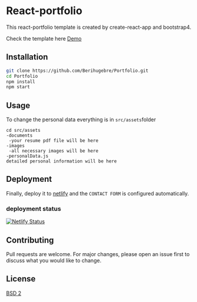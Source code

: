 # React-portfolio

This react-portfolio template is created by create-react-app and bootstrap4.

Check the template here [Demo](https://berihu.netlify.app/)

## Installation

```bash
git clone https://github.com/Berihugebre/Portfolio.git
cd Portfolio
npm install
npm start
```

## Usage

To change the personal data everything is in ```src/assets```folder

```code
cd src/assets
-documents
 -your resume pdf file will be here
-images
 -all necessary images will be here
-personalData.js
detailed personal information will be here

```
## Deployment

Finally, deploy it to [netlify](https://app.netlify.com/) and the ```CONTACT FORM``` is configured automatically.

### deployment status

[![Netlify Status](https://api.netlify.com/api/v1/badges/d43bcefc-d106-47a0-9e69-1c9e3cd3c807/deploy-status)](https://app.netlify.com/sites/berihu/deploys)

## Contributing
Pull requests are welcome. For major changes, please open an issue first to discuss what you would like to change.
## License
[BSD 2](https://github.com/Berihugebre/Portfolio/blob/netlify/LICENSE)
